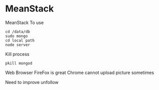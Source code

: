 # MeanStack
MeanStack
To use

    cd /data/db
    sudo mongo
    cd local path
    node server

Kill process

    pkill mongod
    
Web Browser
    FireFox is great
    Chrome cannot upload picture sometimes
    
Need to improve
    unfollow

